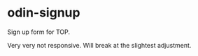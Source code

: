 # odin-signup
Sign up form for TOP.

Very very not responsive. Will break at the slightest adjustment.
